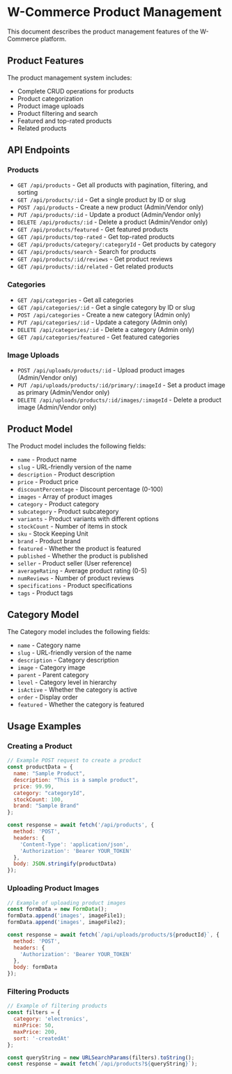 # W-Commerce Product Management

This document describes the product management features of the W-Commerce platform.

## Product Features

The product management system includes:

- Complete CRUD operations for products
- Product categorization
- Product image uploads
- Product filtering and search
- Featured and top-rated products
- Related products

## API Endpoints

### Products

- `GET /api/products` - Get all products with pagination, filtering, and sorting
- `GET /api/products/:id` - Get a single product by ID or slug
- `POST /api/products` - Create a new product (Admin/Vendor only)
- `PUT /api/products/:id` - Update a product (Admin/Vendor only)
- `DELETE /api/products/:id` - Delete a product (Admin/Vendor only)
- `GET /api/products/featured` - Get featured products
- `GET /api/products/top-rated` - Get top-rated products
- `GET /api/products/category/:categoryId` - Get products by category
- `GET /api/products/search` - Search for products
- `GET /api/products/:id/reviews` - Get product reviews
- `GET /api/products/:id/related` - Get related products

### Categories

- `GET /api/categories` - Get all categories
- `GET /api/categories/:id` - Get a single category by ID or slug
- `POST /api/categories` - Create a new category (Admin only)
- `PUT /api/categories/:id` - Update a category (Admin only)
- `DELETE /api/categories/:id` - Delete a category (Admin only)
- `GET /api/categories/featured` - Get featured categories

### Image Uploads

- `POST /api/uploads/products/:id` - Upload product images (Admin/Vendor only)
- `PUT /api/uploads/products/:id/primary/:imageId` - Set a product image as primary (Admin/Vendor only)
- `DELETE /api/uploads/products/:id/images/:imageId` - Delete a product image (Admin/Vendor only)

## Product Model

The Product model includes the following fields:

- `name` - Product name
- `slug` - URL-friendly version of the name
- `description` - Product description
- `price` - Product price
- `discountPercentage` - Discount percentage (0-100)
- `images` - Array of product images
- `category` - Product category
- `subcategory` - Product subcategory
- `variants` - Product variants with different options
- `stockCount` - Number of items in stock
- `sku` - Stock Keeping Unit
- `brand` - Product brand
- `featured` - Whether the product is featured
- `published` - Whether the product is published
- `seller` - Product seller (User reference)
- `averageRating` - Average product rating (0-5)
- `numReviews` - Number of product reviews
- `specifications` - Product specifications
- `tags` - Product tags

## Category Model

The Category model includes the following fields:

- `name` - Category name
- `slug` - URL-friendly version of the name
- `description` - Category description
- `image` - Category image
- `parent` - Parent category
- `level` - Category level in hierarchy
- `isActive` - Whether the category is active
- `order` - Display order
- `featured` - Whether the category is featured

## Usage Examples

### Creating a Product

```javascript
// Example POST request to create a product
const productData = {
  name: "Sample Product",
  description: "This is a sample product",
  price: 99.99,
  category: "categoryId",
  stockCount: 100,
  brand: "Sample Brand"
};

const response = await fetch('/api/products', {
  method: 'POST',
  headers: {
    'Content-Type': 'application/json',
    'Authorization': 'Bearer YOUR_TOKEN'
  },
  body: JSON.stringify(productData)
});
```

### Uploading Product Images

```javascript
// Example of uploading product images
const formData = new FormData();
formData.append('images', imageFile1);
formData.append('images', imageFile2);

const response = await fetch(`/api/uploads/products/${productId}`, {
  method: 'POST',
  headers: {
    'Authorization': 'Bearer YOUR_TOKEN'
  },
  body: formData
});
```

### Filtering Products

```javascript
// Example of filtering products
const filters = {
  category: 'electronics',
  minPrice: 50,
  maxPrice: 200,
  sort: '-createdAt'
};

const queryString = new URLSearchParams(filters).toString();
const response = await fetch(`/api/products?${queryString}`);
``` 